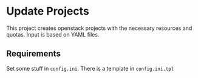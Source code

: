 Update Projects
===============

This project creates openstack projects with the necessary resources and quotas. Input is based on YAML files.

Requirements
------------

Set some stuff in `config.ini`. There is a template in `config.ini.tpl` 
